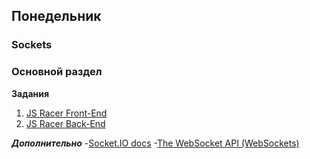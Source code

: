 ## Понедельник


### Sockets

### Основной раздел

**Задания**

1. [JS Racer Front-End](https://github.com/Elbrus-Bootcamp/javascript-racer-1-front-end-challenge)
2. [JS Racer Back-End](https://github.com/Elbrus-Bootcamp/javascript-racer-2-back-end-challenge)

***Дополнительно***
-[Socket.IO docs](https://socket.io/docs/)
-[The WebSocket API (WebSockets)](https://developer.mozilla.org/en-US/docs/Web/API/WebSockets_API)
